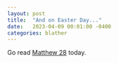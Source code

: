 ```yaml
---
layout: post
title:  "And on Easter Day..."
date:   2023-04-09 00:01:00 -0400
categories: blather
---
```

Go read [Matthew 28](https://www.biblegateway.com/passage/?search=Matthew%2028&version=CEB;GNT;NET;ESV) today.